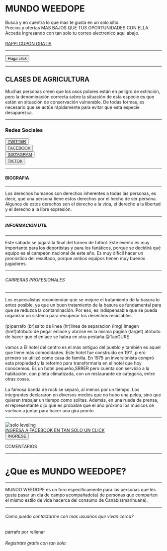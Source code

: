 <!DOCTYPE html>
<html lang="en">
<head>
    <meta charset="UTF-8">
    <meta http-equip="X-UA-Compatible" content="IE=edge">
    <meta name="wiewport" content="width=device-width, initial-scale=1.0">
    <title>YAKEDA</title>
    <link rel="stylesheet" href="estilos.css">
</head>
<body> 
    <div class="primerdiv">
        <h1> MUNDO WEEDOPE </h1>
          Busca y en cuentra lo que mas te gusta en un solo sitio.<br>
          Precios y ofertas MAS BAJOS  QUE TUS OPORTUNIDADES CON ELLA.<br>
          Accede ingresando con tan solo tu correo electronico aqui abajo.
    </div>
          <a href="https://merchants.rappi.com/es-pe" "target="_blank"><br>
          RAPPI CUPON GRATIS</a><br>
<hr>
    <div>
       <button>Haga click</button>
    </div>
<hr>
          <h2> CLASES DE AGRICULTURA </h2>
    <div class="divxx">   
          Muchas personas creen que los osos polares están en peligro de extinción, pero la denominación correcta sobre la situación de esta especie es que están en situación de conservación vulnerable. De todas formas, es necesario que se actúe rápidamente para evitar que esta especie desaparezca.
    </div>
<hr>
        <h3>Redes Sociales</h3>
        <button><a href="https://twitter.com/?lang=es" target="_blank">TWITTER</a></button><br>
        <button><a href="https://m.facebook.com/login/?locale=es_ES&refsrc=deprecated" target="_blank">FACEBOOK</a></button><br>
        <button><a href="https://www.instagram.com/" target="_blank">INSTAGRAM</a></button><br>
        <button><a href="https://www.tiktok.com/es/" target="_blank">TIKTOK</a></button><br>
<hr>
    <h4> BIOGRAFIA </h4>
<hr>
    <div>   
     <p>Los derechos humanos son derechos inherentes a todas las personas, es decir, que una persona tiene estos derechos por el hecho de ser persona. Algunos de estos derechos son el derecho a la vida, el derecho a la libertad y el derecho a la libre expresión.</p>
    </div>
<hr>
     <h5> INFORMACIÓN UTIL </h5>
<hr>
    <div>
    <p>Este sábado se jugará la final del torneo de fútbol. Este evento es muy importante para los deportistas y para los fanáticos, porque se decidirá qué equipo es el campeón nacional de este año. Es muy difícil hacer un pronóstico del resultado, porque ambos equipos tienen muy buenos jugadores.</p>
    </div>
<hr>
    <h6> CARRERAS PROFESIONALES </h6>
<hr>
    <dev>
    <p>Los especialistas recomiendan que se mejore el tratamiento de la basura lo antes posible, ya que un buen tratamiento de la basura es fundamental para que se reduzca la contaminación. Por eso, es indispensable que se pueda organizar un sistema para recuperar los desechos reciclables.<br>
    <br>
    (p)parrafo (br)salto de linea (hr)linea de separacion (img) imagen (href)atributo de pegar enlace y abrirse en la misma pagina (target) atributo de hacer que el enlace se habra en otra pestaña.@TaoGURE<br>
    <br>
    vamos a El hotel del centro es el más antiguo del pueblo y también es aquel que tiene más comodidades. Este hotel fue construido en 1911, p ero primero se utilizó como casa de familia. En 1975 un inversionista compró esta propiedad y la reformó para transformarla en el hotel que hoy conocemos. Es un hotel pequeño,SRRER pero cuenta con servicio a la habitación, con pileta climatizada, con un restaurante de categoría, entre otras cosas.<br>
    <br>
     La famosa banda de rock se separó, al menos por un tiempo. Los integrantes declararon en diversos medios que no hubo una pelea, sino que quieren trabajar un tiempo como solitas. Además, en una rueda de prensa, el representante dijo que es probable que el año próximo los músicos se vuelvan a juntar para hacer una gira pronto.</p>
<hr> 
    <img src="https://www.google.com/imgres?imgurl=https%3A%2F%2Fm.media-amazon.com%2Fimages%2FI%2F81OYRZEQG7L._AC_UF1000%2C1000_QL80_.jpg&tbnid=kHKYnyaW7FDDKM&vet=1&imgrefurl=https%3A%2F%2Fwww.amazon.es%2FSolo-Leveling-Vol-comic-Comic%2Fdp%2FB0CCNFZQ1L&docid=Squ4szgTweEK6M&w=697&h=1000&itg=1&source=sh%2Fx%2Fim%2Fm4%2F6&kgs=72c7498ea5e8cd27imgrc=OL0qZGwqtUrKuM&imgdii=kHKYnyaW7FDDKM" alt="solo leveling">
    <link> 
    <a href="https://m.facebook.com/login/?locale=es_ES&refsrc=deprecated" target="_blank"><br>INGRESA A FACEBOOK EN TAN SOLO UN CLICK</a> 
    <br>
              <button>INGRESE</button>
     <p> COMENTARIOS </p>
</body>
<hr>
<body>
 <h1>¿Que es MUNDO WEEDOPE?</h1>
<hr>
    <div>
 <p>MUNDO WEEDOPE es un foro específicamente para las personas que les gusta pasar un dia de campo acompañado(a) de personas que comparten el mismo estilo de vida hacerca del consumo de Canabis(marihuana).</p>
    </div>
<hr>
 <h6>Como puedo contactarme con mas usuarios que vivan cerca?</h6>
    <div>
 <p>parrafo por rellenar</p>
    </div>



 <h6>Registrate gratis con tan solo:</h6>
</body>
</html>
